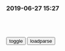 ### 2019-06-27 15:27

```note
```

<table id="tbc" style="white-space:pre-wrap">
</table>
<button onclick="toggleb()">toggle</button>
<button onclick="loadparse()">loadparse</button>
<br>
<!-- 🌸<br>🍅-　-🍑<hr>🍀 --> <textarea rows="30" cols="100" style="display: none" id="tar">

终锅合伙人

勾践，文种，
苟富贵，走狗烹。

山东六国合纵，
踌躇而雁行。

萧何，韩信，郦生，
交相害，兼相坑。

十八路诸侯分崩，
势利使人争。

吕布，丁原，董仲颖，
李傕郭汜大交兵，
凉州内耗空。
西北归马腾。

孙刘联盟，
赤壁，夷陵。

浪花淘尽英雄，
都付笑谈中。

崇焕，文龙。
达开，秀清。

湘军，绿营。
孙文，黄兴。

作霖，松龄，
学良，宇霆。

彭帅，林总。
要帮，小屏。

舟子，罗玉龙
冯君，沈勇鹏
牛裙，冯拱。
奇至，大冰。
达叔，周星星。
挚有二斑送残生，德芸实亡仅存名。

一人是条龙，十人反为虫。
合而不同谓双赢，浑身是铁几根钉？
彼此做对冲，三僧水桶空。
省下无用功，干啥啥可成。

长沙持续高温 一冰雕馆里市民穿棉衣打麻将
http://society.huanqiu.com/photonew/2017-07/2878117.html

铺凉席，烧火炕。
穿棉袄，钻冰箱。
咖啡送下安眠药，
生发剂掺脱毛膏。
先吃通便灵，
再服泻立停。
千把人烧大钱拦网，
一亿人费小钱番蔷。
消灭百万国民挡，
不死阵前死朝堂。
内耗喜羊羊，
乐坏灰红两太狼。

据日本《朝日新闻》18日披露，美g“gjm主基金会”迄今向至少103个反h团体提供了约9652万美元的资金援助，该基金会大半资金由美gzf提供。
来自 <http://www.mfa.gov.cn/web/fyrbt_673021/t1365177.shtml>

2016年5月20日外j部发言人h春莹主持例行记者会

美国防部顾问亲口承认美介入“占中” 巨资“助推民主”
来自 <http://world.huanqiu.com/exclusive/2016-10/9597959.html>

　FW之父:　FW和　pn之间的战争是场永久战
来自 <http://www.360doc.com/content/12/0306/20/8501426_192292401.shtml>

骑白马的不一定是唐僧

悉达多说：骑白马的不一定是王子，还有可能是唐僧。
白马说：不信教的不一定是无神论者，还有可能是动物。

骑白马的不一定是唐僧，他可能还是……结果让人目瞪口呆
https://www.sohu.com/a/209085560_245283

犯罪嫌疑人朱某因生活拮据，冒充zgrmj放j二二零医院现役陆j副连长，骗取被害人一匹白色蒙古马，价值16000余元。

謎は全て解けた

语文是数学老师教的，数学是体育老师教的。
体育是江田岛的学长教的，学成之后用在了语文老师身上。
所以语文老师斯得早，謎は全て解けた。

“一切谜底都解开了”的日语怎么说？【金田一吧】_百度贴吧
https://tieba.baidu.com/p/1406554151

謎は全て解けた na zo ha su be te to ke ta

2021/9/14下午3:16:46

没有一个日本青年可以没精神地走出江田岛|平田|片山_网易订阅
https://www.163.com/dy/article/FN21JFQT05311J7S.html

https://nimg.ws.126.net/?url=http%3A%2F%2Fdingyue.ws.126.net%2F2020%2F0921%2F45ece2aej00qgzpp9000fc000hs009om.jpg&thumbnail=650x2147483647&quality=80&type=jpg

2021/9/14下午2:55:11

搞笑《语文老师死的早，鲁大爷也很无奈啊》
https://baijiahao.baidu.com/s?id=1597625033510601155&wfr=spider&for=pc

https://t12.baidu.com/it/u=2903754188,1624684129&fm=173
2021/9/14下午2:52:29

这样运动，才能真正实现减肥的目的
https://baijiahao.baidu.com/s?id=1600157537136131135&wfr=spider&for=pc

不三不四搞文艺，流流氓氓搞体育——“文体不分家

2021/9/14下午2:39:11

揭秘四人帮御用写作班子“梁效”成员最终结局-搜狐
https://history.sohu.com/20130619/n379266940.shtml

2021/9/14下午2:43:21

</textarea> <!-- 🍀<br>🍑-　-🍅<hr>🌸 -->

```tip
```

<script src="https://cdn.jsdelivr.net/npm/jquery@3.5.1/dist/jquery.min.js"></script>

<link rel="stylesheet" href="https://cdn.jsdelivr.net/gh/fancyapps/fancybox@3.5.7/dist/jquery.fancybox.min.css" />
<script src="https://cdn.jsdelivr.net/gh/fancyapps/fancybox@3.5.7/dist/jquery.fancybox.min.js"></script>

<script type="text/javascript">

var __urlRegex = /(\b(https?|ftp|file):\/\/[-A-Z0-9+&@#\/%?=~_|!:,.;]*[-A-Z0-9+&@#\/%=~_|])/ig;
var __imgRegex = /\.(?:jpe?g|gif|png)$/i;

loadparse();

function parseURL($string){

    var exp = __urlRegex;
    return $string.replace(exp,function(match){
            __imgRegex.lastIndex=0;
            if(__imgRegex.test(match)){
                return '<a data-fancybox="gallery" href="' + match.replace("/p=700", "")
                 + '"><img src="' + match.replace("/p=700", "/p=160x200")+'" width="64"></a>';
            }
            else{
                return '<a href="' + match + '" target="_blank">' + match + '</a>';
            }
        }
    );
}

function loadparse() {
  tbc.innerHTML = parseURL(tar.value);
}

function toggleb() {
  var x = document.getElementById("tar");
  if (x.style.display === "none") {
    x.style.display = "";
  } else {
    x.style.display = "none";
  }
}

</script>
